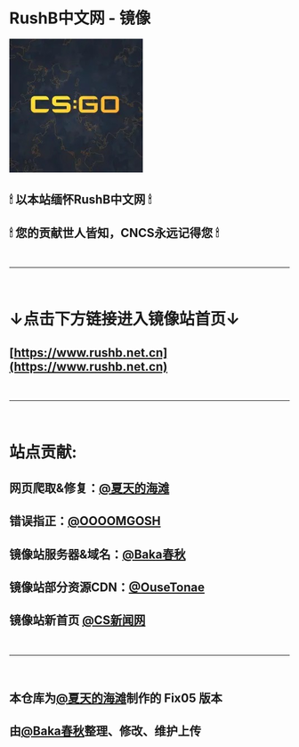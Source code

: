 # RushB中文网 - 镜像
![RUSHB.net](./assets/img/RUSHB.jpg)
## 🕯 以本站缅怀RushB中文网  🕯
## 🕯 您的贡献世人皆知，CNCS永远记得您 🕯
<br>  

---

<br>  

# ↓点击下方链接进入镜像站首页↓
## [https://www.rushb.net.cn](https://www.rushb.net.cn)

<br>

---

<br>

# 站点贡献:

## 网页爬取&修复：[@夏天的海滩](https://space.bilibili.com/88470280)
## 错误指正：[@OOOOMGOSH](https://space.bilibili.com/456702468)
## 镜像站服务器&域名：[@Baka春秋](https://space.bilibili.com/183450641)
## 镜像站部分资源CDN：[@OuseTonae](https://www.ousetonae.com)
## 镜像站新首页 [@CS新闻网](https://www.cs-news.cn)

<br>

---

<br>

## 本仓库为[@夏天的海滩](https://space.bilibili.com/88470280)制作的 Fix05 版本
## 由[@Baka春秋](https://space.bilibili.com/183450641)整理、修改、维护上传
